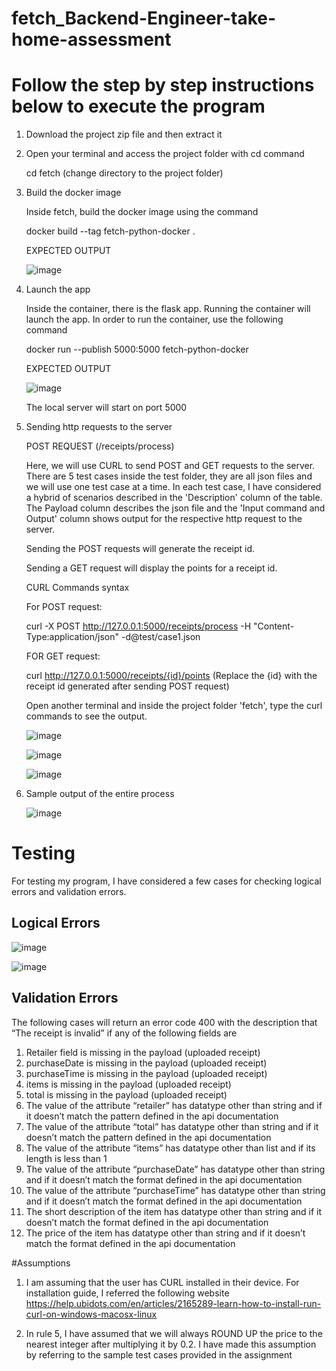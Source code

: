 # fetch_Backend-Engineer-take-home-assessment

# Follow the step by step instructions below to execute the program

1. Download the project zip file and then extract it

2. Open your terminal and access the project folder with cd command

   cd fetch (change directory to the project folder)
   
3. Build the docker image

   Inside fetch, build the docker image using the command

   
   docker build --tag fetch-python-docker .
   
   EXPECTED OUTPUT
   
   ![image](https://user-images.githubusercontent.com/41851792/216139849-fd04459c-237d-47ea-81e7-104283cb909d.png)

4. Launch the app

   Inside the container, there is the flask app. Running the container will launch the app. In order to run the container, use the following command
   
   docker run --publish 5000:5000 fetch-python-docker

   EXPECTED OUTPUT
   
   ![image](https://user-images.githubusercontent.com/41851792/216140072-b3b0869b-6711-4e59-98a1-a9d3b3494aeb.png)

   The local server will start on port 5000
   
5. Sending http requests to the server

   POST REQUEST  (/receipts/process)
   
   Here, we will use CURL to send POST and GET requests to the server. There are 5 test cases inside the test folder, they are all json files and we will use one        test case at a time. In each test case, I have considered a hybrid of scenarios described in the 'Description' column of the table. The Payload column describes      the json file and the 'Input command and Output' column shows output for the respective http request to the server. 
   
   Sending the POST requests will generate the receipt id.
   
   Sending a GET request will display the points for a receipt id.
   
   CURL Commands syntax
   
   For POST request:  
   
   curl -X POST http://127.0.0.1:5000/receipts/process -H "Content-Type:application/json" -d@test/case1.json
   
   FOR GET request:   
   
   curl http://127.0.0.1:5000/receipts/{id}/points   (Replace the {id} with the receipt id generated after sending POST request)
   
   Open another terminal and inside the project folder 'fetch', type the curl commands to see the output.
   
   ![image](https://user-images.githubusercontent.com/41851792/216145070-cf3dcfdd-198d-44d9-a0c8-4652c129e05b.png)

   ![image](https://user-images.githubusercontent.com/41851792/216145224-4ff56bd3-c7a7-403f-8577-1ff6ed62524b.png)

   ![image](https://user-images.githubusercontent.com/41851792/216145292-ec062fdd-dda7-45dc-a881-a6a63553a73a.png)
   
   
6. Sample output of the entire process

   ![image](https://user-images.githubusercontent.com/41851792/216145484-7749fee0-e240-4a61-9043-ed82fe6a3f15.png)


# Testing

For testing my program, I have considered a few cases for checking logical errors and validation errors.

## Logical Errors

![image](https://user-images.githubusercontent.com/41851792/216145677-0569dfd6-5cd1-46d9-aeec-60713a5029a2.png)

![image](https://user-images.githubusercontent.com/41851792/216145717-d3629c99-b77a-4bb7-a2b7-6ec84448da91.png)

## Validation Errors

The following cases will return an error code 400 with the description that “The receipt is invalid” if any of the following fields are 


1. Retailer field is missing in the payload (uploaded receipt)
2. purchaseDate is missing in the payload (uploaded receipt)
3. purchaseTime is missing in the payload (uploaded receipt)
4. items is missing in the payload (uploaded receipt)
5. total is missing in the payload (uploaded receipt)
6. The value of the attribute “retailer” has datatype other than string and if it doesn’t match the pattern defined in the api documentation
7. The value of the attribute “total” has datatype other than string and if it doesn’t match the pattern defined in the api documentation
8. The value of the attribute “items” has datatype other than list and if its length is less than 1
9. The value of the attribute “purchaseDate” has datatype other than string and if it doesn’t match the format defined in the api documentation
10. The value of the attribute “purchaseTime” has datatype other than string and if it doesn’t match the format defined in the api documentation
11. The short description of the item has datatype other than string and if it doesn’t match the format defined in the api documentation
12. The price of the item has datatype other than string and if it doesn’t match the format defined in the api documentation


#Assumptions

1. I am assuming that the user has CURL installed in their device. For installation guide, I referred the following website https://help.ubidots.com/en/articles/2165289-learn-how-to-install-run-curl-on-windows-macosx-linux

2. In rule 5, I have assumed that we will always ROUND UP the price to the nearest integer after multiplying it by 0.2. I have made this assumption by referring to the sample test cases provided in the assignment

